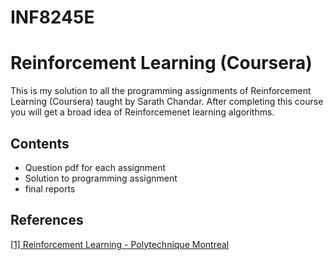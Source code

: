 # INF8245E
<!-- Coursera-Machine-Learning-Stanford is being sponsored by the following tool; please help to support us by taking a look and signing up to a free trial 
<a href="https://tracking.gitads.io/?repo=Coursera-Machine-Learning-Stanford"><img src="https://images.gitads.io/Coursera-Machine-Learning-Stanford" alt="GitAds"/></a> -->

# Reinforcement Learning (Coursera)
This is my solution to all the programming assignments  of Reinforcement Learning (Coursera) taught by Sarath Chandar. After completing this course you will get a broad idea of Reinforcemenet learning algorithms. 

## Contents
* Question pdf for each assignment
* Solution to programming assignment
* final reports

## References
[[1] Reinforcement Learning - Polytechnique Montreal](https://chandar-lab.github.io/INF8953DE/)
